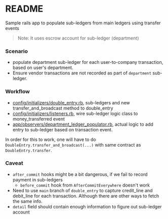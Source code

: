 # README

Sample rails app to populate sub-ledgers from main ledgers using transfer events

> Note: It uses escrow account for sub-ledger (department)

### Scenario
- populate department sub-ledger for each user-to-company transaction, based on user's department.
- Ensure vendor transactions are not recorded as part of `department` sub-ledger.

### Workflow

- [config/initializers/double_entry.rb](https://github.com/HandOfGod94/ledger_playground/blob/main/config/initializers/double_entry.rb), sub-ledgers and new transfer_and_broadcast method to double_entry
- [config/initializers/listeners.rb](https://github.com/HandOfGod94/ledger_playground/blob/main/config/initializers/listeners.rb), wire sub-ledger logic class to money_transferred event
- [app/observers/department_ledger_populator.rb](https://github.com/HandOfGod94/ledger_playground/blob/main/app/observers/department_ledger_populator.rb), actual logic to add entry to sub-ledger based on transaction event.

In order for this to work, one will have to do `DoubleEntry.transfer_and_broadcast(...)` with same contract as `DoubleEntry.transfer`.


### Caveat
- `after_commit` hooks might be a bit dangerous, if we fail to record payment in sub-ledgers
  - `before_commit` hook from `AfterCommitEverywhere` doesn't work
- Need to use `main` branch of `double_entry` to capture credit_line and debit_line for each transaction. Although there are other ways
  to fetch the same info.
- `detail` field should contain enough information to figure out sub-ledger account

